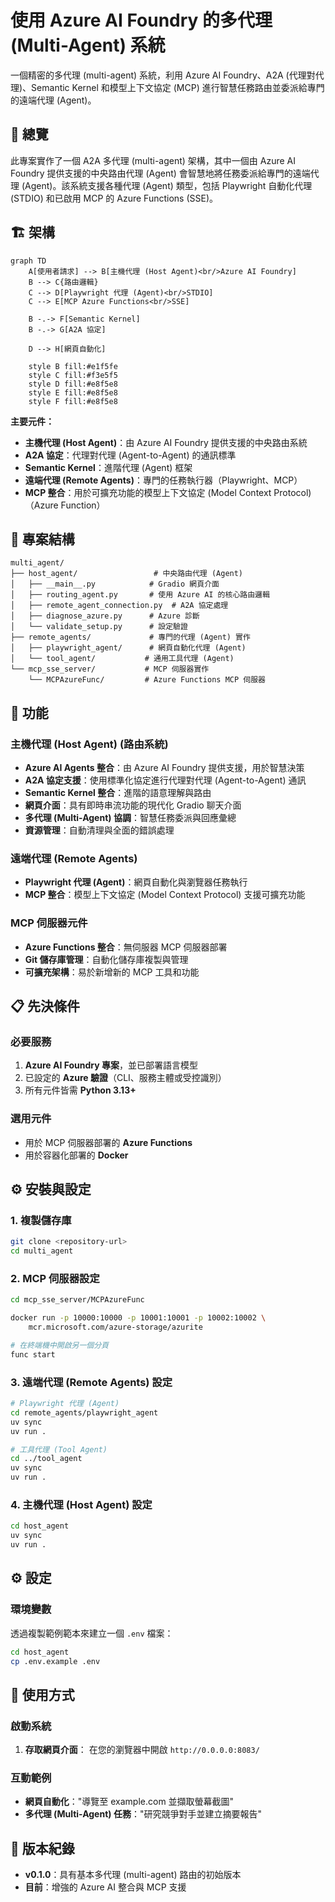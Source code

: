# 使用 Azure AI Foundry 的多代理 (Multi-Agent) 系統

一個精密的多代理 (multi-agent) 系統，利用 Azure AI Foundry、A2A (代理對代理)、Semantic Kernel 和模型上下文協定 (MCP) 進行智慧任務路由並委派給專門的遠端代理 (Agent)。

## 🚀 總覽

此專案實作了一個 A2A 多代理 (multi-agent) 架構，其中一個由 Azure AI Foundry 提供支援的中央路由代理 (Agent) 會智慧地將任務委派給專門的遠端代理 (Agent)。該系統支援各種代理 (Agent) 類型，包括 Playwright 自動化代理 (STDIO) 和已啟用 MCP 的 Azure Functions (SSE)。

## 🏗️ 架構

```mermaid
graph TD
    A[使用者請求] --> B[主機代理 (Host Agent)<br/>Azure AI Foundry]
    B --> C{路由邏輯}
    C --> D[Playwright 代理 (Agent)<br/>STDIO]
    C --> E[MCP Azure Functions<br/>SSE]
    
    B -.-> F[Semantic Kernel]
    B -.-> G[A2A 協定]
    
    D --> H[網頁自動化]
    
    style B fill:#e1f5fe
    style C fill:#f3e5f5
    style D fill:#e8f5e8
    style E fill:#e8f5e8
    style F fill:#e8f5e8
```

**主要元件：**
- **主機代理 (Host Agent)**：由 Azure AI Foundry 提供支援的中央路由系統
- **A2A 協定**：代理對代理 (Agent-to-Agent) 的通訊標準
- **Semantic Kernel**：進階代理 (Agent) 框架
- **遠端代理 (Remote Agents)**：專門的任務執行器（Playwright、MCP）
- **MCP 整合**：用於可擴充功能的模型上下文協定 (Model Context Protocol)（Azure Function）

## 📂 專案結構

```
multi_agent/
├── host_agent/                 # 中央路由代理 (Agent)
│   ├── __main__.py            # Gradio 網頁介面
│   ├── routing_agent.py       # 使用 Azure AI 的核心路由邏輯
│   ├── remote_agent_connection.py  # A2A 協定處理
│   ├── diagnose_azure.py      # Azure 診斷
│   └── validate_setup.py      # 設定驗證
├── remote_agents/             # 專門的代理 (Agent) 實作
│   ├── playwright_agent/      # 網頁自動化代理 (Agent)
│   └── tool_agent/           # 通用工具代理 (Agent)
└── mcp_sse_server/           # MCP 伺服器實作
    └── MCPAzureFunc/         # Azure Functions MCP 伺服器
```

## 🚀 功能

### 主機代理 (Host Agent) (路由系統)
- **Azure AI Agents 整合**：由 Azure AI Foundry 提供支援，用於智慧決策
- **A2A 協定支援**：使用標準化協定進行代理對代理 (Agent-to-Agent) 通訊
- **Semantic Kernel 整合**：進階的語意理解與路由
- **網頁介面**：具有即時串流功能的現代化 Gradio 聊天介面
- **多代理 (Multi-Agent) 協調**：智慧任務委派與回應彙總
- **資源管理**：自動清理與全面的錯誤處理

### 遠端代理 (Remote Agents)
- **Playwright 代理 (Agent)**：網頁自動化與瀏覽器任務執行
- **MCP 整合**：模型上下文協定 (Model Context Protocol) 支援可擴充功能

### MCP 伺服器元件
- **Azure Functions 整合**：無伺服器 MCP 伺服器部署
- **Git 儲存庫管理**：自動化儲存庫複製與管理
- **可擴充架構**：易於新增新的 MCP 工具和功能

## 📋 先決條件

### 必要服務
1. **Azure AI Foundry 專案**，並已部署語言模型
2. 已設定的 **Azure 驗證**（CLI、服務主體或受控識別）
3. 所有元件皆需 **Python 3.13+**

### 選用元件
- 用於 MCP 伺服器部署的 **Azure Functions**
- 用於容器化部署的 **Docker**

## ⚙️ 安裝與設定

### 1. 複製儲存庫
```bash
git clone <repository-url>
cd multi_agent
```

### 2. MCP 伺服器設定

```bash
cd mcp_sse_server/MCPAzureFunc

docker run -p 10000:10000 -p 10001:10001 -p 10002:10002 \          
    mcr.microsoft.com/azure-storage/azurite

# 在終端機中開啟另一個分頁
func start 
```


### 3. 遠端代理 (Remote Agents) 設定
```bash
# Playwright 代理 (Agent)
cd remote_agents/playwright_agent
uv sync
uv run .

# 工具代理 (Tool Agent)
cd ../tool_agent
uv sync
uv run .
```

### 4. 主機代理 (Host Agent) 設定
```bash
cd host_agent
uv sync
uv run .
```

## ⚙️ 設定

### 環境變數
透過複製範例範本來建立一個 `.env` 檔案：

```bash
cd host_agent
cp .env.example .env
```

## 🚀 使用方式

### 啟動系統

1. **存取網頁介面**：
   在您的瀏覽器中開啟 `http://0.0.0.0:8083/`

### 互動範例

- **網頁自動化**："導覽至 example.com 並擷取螢幕截圖"
- **多代理 (Multi-Agent) 任務**："研究競爭對手並建立摘要報告"

## 🔄 版本紀錄

- **v0.1.0**：具有基本多代理 (multi-agent) 路由的初始版本
- **目前**：增強的 Azure AI 整合與 MCP 支援